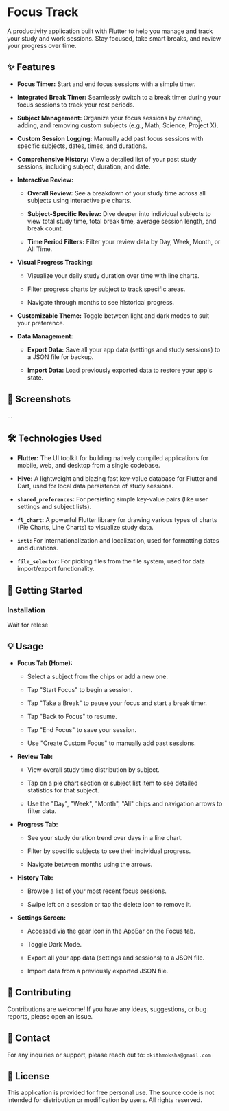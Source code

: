 # Focus Track

A productivity application built with Flutter to help you manage and track your study and work sessions. Stay focused, take smart breaks, and review your progress over time.

## ✨ Features

-   **Focus Timer:** Start and end focus sessions with a simple timer.

-   **Integrated Break Timer:** Seamlessly switch to a break timer during your focus sessions to track your rest periods.

-   **Subject Management:** Organize your focus sessions by creating, adding, and removing custom subjects (e.g., Math, Science, Project X).

-   **Custom Session Logging:** Manually add past focus sessions with specific subjects, dates, times, and durations.

-   **Comprehensive History:** View a detailed list of your past study sessions, including subject, duration, and date.

-   **Interactive Review:**

    -   **Overall Review:** See a breakdown of your study time across all subjects using interactive pie charts.

    -   **Subject-Specific Review:** Dive deeper into individual subjects to view total study time, total break time, average session length, and break count.

    -   **Time Period Filters:** Filter your review data by Day, Week, Month, or All Time.

-   **Visual Progress Tracking:**

    -   Visualize your daily study duration over time with line charts.

    -   Filter progress charts by subject to track specific areas.

    -   Navigate through months to see historical progress.

-   **Customizable Theme:** Toggle between light and dark modes to suit your preference.

-   **Data Management:**

    -   **Export Data:** Save all your app data (settings and study sessions) to a JSON file for backup.

    -   **Import Data:** Load previously exported data to restore your app's state.


## 📱 Screenshots

...

## 🛠️ Technologies Used

-   **Flutter:** The UI toolkit for building natively compiled applications for mobile, web, and desktop from a single codebase.

-   **Hive:** A lightweight and blazing fast key-value database for Flutter and Dart, used for local data persistence of study sessions.

-   **`shared_preferences`:** For persisting simple key-value pairs (like user settings and subject lists).

-   **`fl_chart`:** A powerful Flutter library for drawing various types of charts (Pie Charts, Line Charts) to visualize study data.

-   **`intl`:** For internationalization and localization, used for formatting dates and durations.

-   **`file_selector`:** For picking files from the file system, used for data import/export functionality.


## 🚀 Getting Started

### Installation

Wait for relese 


## 💡 Usage

-   **Focus Tab (Home):**

    -   Select a subject from the chips or add a new one.

    -   Tap "Start Focus" to begin a session.

    -   Tap "Take a Break" to pause your focus and start a break timer.

    -   Tap "Back to Focus" to resume.

    -   Tap "End Focus" to save your session.

    -   Use "Create Custom Focus" to manually add past sessions.

-   **Review Tab:**

    -   View overall study time distribution by subject.

    -   Tap on a pie chart section or subject list item to see detailed statistics for that subject.

    -   Use the "Day", "Week", "Month", "All" chips and navigation arrows to filter data.

-   **Progress Tab:**

    -   See your study duration trend over days in a line chart.

    -   Filter by specific subjects to see their individual progress.

    -   Navigate between months using the arrows.

-   **History Tab:**

    -   Browse a list of your most recent focus sessions.

    -   Swipe left on a session or tap the delete icon to remove it.

-   **Settings Screen:**

    -   Accessed via the gear icon in the AppBar on the Focus tab.

    -   Toggle Dark Mode.

    -   Export all your app data (settings and sessions) to a JSON file.

    -   Import data from a previously exported JSON file.


## 🤝 Contributing

Contributions are welcome! If you have any ideas, suggestions, or bug reports, please open an issue.

## 📧 Contact

For any inquiries or support, please reach out to: `okithmoksha@gmail.com`

## 📄 License

This application is provided for free personal use. The source code is not intended for distribution or modification by users. All rights reserved.
